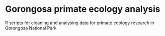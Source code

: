 # Gorongosa primate ecology analysis
R scripts for cleaning and analysing data for primate ecology research in Gorongosa National Park
